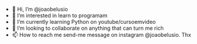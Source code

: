 - 👋 Hi, I’m @joaobelusio
- 👀 I’m interested in learn to programam
- 🌱 I’m currently learning Python on youtube/cursoemvideo
- 💞️ I’m looking to collaborate on anything that can turn me rich
- 📫 How to reach me send-me message on instagram @joaobelusio. Thx

<!---
joaobelusio/joaobelusio is a ✨ special ✨ repository because its `README.md` (this file) appears on your GitHub profile.
You can click the Preview link to take a look at your changes.
--->
